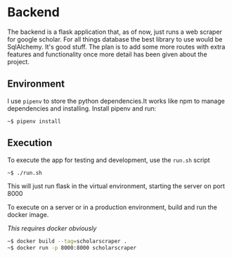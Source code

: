 
# Backend

The backend is a flask application that, as of now, just runs a web scraper for google scholar.
For all things database the best library to use would be SqlAlchemy. It's good stuff.
The plan is to add some more routes with extra features and functionality once more detail
has been given about the project.


## Environment

I use `pipenv` to store the python dependencies.It works like npm to manage dependencies and installing.
Install pipenv and run:
```
~$ pipenv install
```

## Execution

To execute the app for testing and development, use the `run.sh` script

```sh
~$ ./run.sh
```
This will just run flask in the virtual environment, starting the server on port 8000


To execute on a server or in a production environment, build and run the docker image.

 *This requires docker obviously*

```sh
~$ docker build --tag=scholarscraper . 
~$ docker run -p 8000:8000 scholarscraper
```


